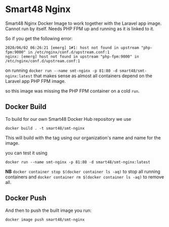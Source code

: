 # Smart48 Nginx

Smart48 Nginx Docker Image to work together with the Laravel app image. Cannot run by itself. Needs PHP FPM up and running as it is linked to it.  

So if you get the following error:

```
2020/06/02 06:26:21 [emerg] 1#1: host not found in upstream "php-fpm:9000" in /etc/nginx/conf.d/upstream.conf:1
nginx: [emerg] host not found in upstream "php-fpm:9000" in /etc/nginx/conf.d/upstream.conf:1
```

on running `docker run --name smt-nginx -p 81:80 -d smart48/smt-nginx:latest` that makes sense as almost all containers depend on the Laravel app PHP FPM image.

so this image was missing the PHP FPM container on a cold `run`.

## Docker Build

To build for our own Smart48 Docker Hub repository we use

```
docker build . -t smart48/smt-nginx
```

This will build with the tag using our organization's name and name for the image.

you can test it using 

```
docker run --name smt-nginx -p 81:80 -d smart48/smt-nginx:latest
```

**NB** `docker container stop $(docker container ls -aq)` to stop all running containers and `docker container rm $(docker container ls -aq)` to remove all.

## Docker Push

And then to push the built image you run:

```
docker image push smart48/smt-nginx
```
